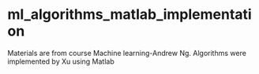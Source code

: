 # ml_algorithms_matlab_implementation
Materials are from course Machine learning-Andrew Ng. Algorithms were implemented by Xu using Matlab

